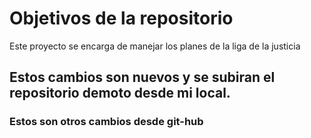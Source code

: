 # Objetivos de la repositorio

Este proyecto se encarga de manejar los planes de la liga de la justicia


## Estos cambios son nuevos y se subiran el repositorio demoto desde mi local.


### Estos son otros cambios desde git-hub
